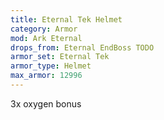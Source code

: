 ```yaml
---
title: Eternal Tek Helmet
category: Armor
mod: Ark Eternal
drops_from: Eternal EndBoss TODO
armor_set: Eternal Tek
armor_type: Helmet
max_armor: 12996
---
```


3x oxygen bonus
